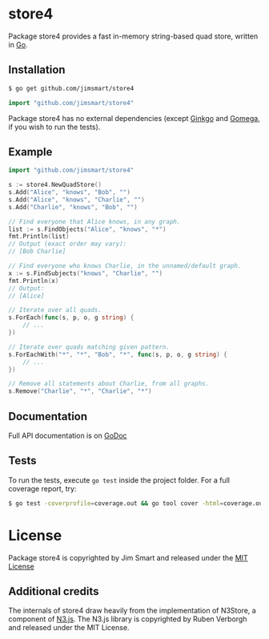 # store4

Package store4 provides a fast in-memory string-based quad store, written in [Go](https://golang.org).

## Installation
```bash
$ go get github.com/jimsmart/store4
```

```go
import "github.com/jimsmart/store4"
```

Package store4 has no external dependencies (except [Ginkgo](https://onsi.github.io/ginkgo/) and [Gomega](https://onsi.github.io/gomega/), if you wish to run the tests).

## Example

```go
import "github.com/jimsmart/store4"

s := store4.NewQuadStore()
s.Add("Alice", "knows", "Bob", "")
s.Add("Alice", "knows", "Charlie", "")
s.Add("Charlie", "knows", "Bob", "")

// Find everyone that Alice knows, in any graph.
list := s.FindObjects("Alice", "knows", "*")
fmt.Println(list)
// Output (exact order may vary):
// [Bob Charlie]

// Find everyone who knows Charlie, in the unnamed/default graph.
x := s.FindSubjects("knows", "Charlie", "")
fmt.Println(x)
// Output:
// [Alice]

// Iterate over all quads.
s.ForEach(func(s, p, o, g string) {
    // ...
})

// Iterate over quads matching given pattern.
s.ForEachWith("*", "*", "Bob", "*", func(s, p, o, g string) {
    // ...
})

// Remove all statements about Charlie, from all graphs.
s.Remove("Charlie", "*", "Charlie", "*")
```

## Documentation

Full API documentation is on [GoDoc](https://godoc.org/github.com/jimsmart/store4)

## Tests

To run the tests, execute `go test` inside the project folder. For a full coverage report, try:
```bash
$ go test -coverprofile=coverage.out && go tool cover -html=coverage.out
```

# License

Package store4 is copyrighted by Jim Smart and released under the [MIT License](LICENSE.md)

## Additional credits

The internals of store4 draw heavily from the implementation of N3Store, a component of [N3.js](https://github.com/RubenVerborgh/N3.js). The N3.js library is copyrighted by Ruben Verborgh and released under the MIT License.


